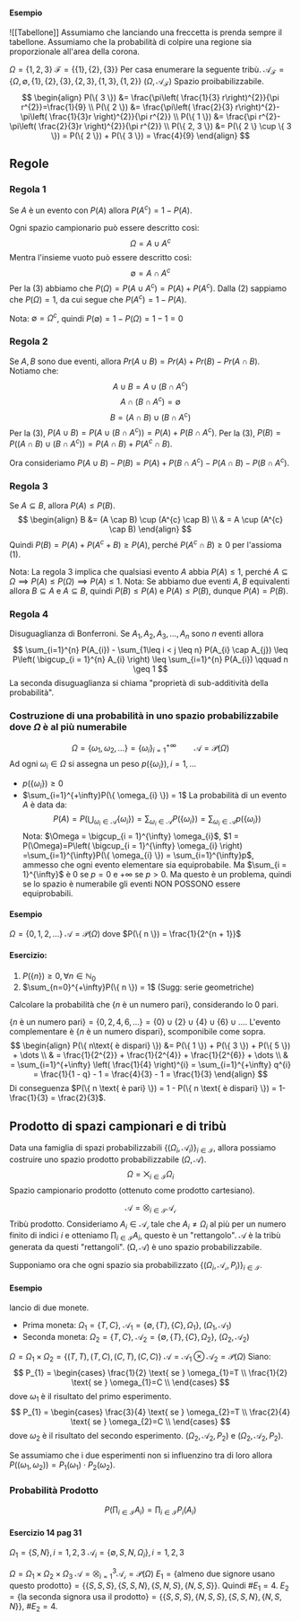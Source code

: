 #### Esempio
![[Tabellone]]
Assumiamo che lanciando una freccetta is prenda sempre il tabellone.
Assumiamo che la probabilità di colpire una regione sia proporzionale all'area della corona.

$\Omega = \{ 1,2,3 \}$
$\mathcal{F} = \{ \{ 1 \}, \{ 2 \}, \{ 3 \} \}$
Per casa enumerare la seguente tribù.
$\mathcal{A}_{\mathcal{F}} = \{ \Omega, \emptyset, \{ 1 \}, \{ 2 \}, \{ 3 \}, \{ 2, 3 \}, \{ 1,3 \}, \{ 1, 2 \} \}$
$(\Omega, \mathcal{A}_{\mathcal{F}})$ Spazio proibabilizzabile.
$$
\begin{align}
P(\{ 3 \}) &= \frac{\pi\left( \frac{1}{3} r\right)^{2}}{\pi r^{2}}=\frac{1}{9} \\
P(\{ 2 \}) &= \frac{\pi\left( \frac{2}{3} r\right)^{2}-\pi\left( \frac{1}{3}r \right)^{2}}{\pi r^{2}} \\
P(\{ 1 \}) &= \frac{\pi r^{2}-\pi\left( \frac{2}{3}r \right)^{2}}{\pi r^{2}} \\
P(\{ 2, 3 \}) &= P(\{ 2 \} \cup \{ 3 \}) = P(\{ 2 \}) + P(\{ 3 \}) = \frac{4}{9}
\end{align}
$$
## Regole
### Regola 1
Se $A$ è un evento con $P(A)$ allora $P(A^{c})=1-P(A)$.

Ogni spazio campionario può essere descritto così:
$$
\Omega = A \cup A^{c}
$$
Mentra l'insieme vuoto può essere descritto così:
$$
\emptyset = A \cap A^{c}
$$
Per la (3) abbiamo che $P(\Omega) = P(A \cup A^{c}) = P(A) + P(A^{c})$. Dalla (2) sappiamo che $P(\Omega) = 1$, da cui segue che $P(A^{c}) = 1- P(A)$.

Nota:
$\emptyset = \Omega^{c}$, quindi $P(\emptyset) = 1 -P(\Omega) = 1-1 = 0$
### Regola 2
Se $A, B$ sono due eventi, allora $Pr(A \cup B) = Pr(A) + Pr(B)-Pr(A \cap B)$.
Notiamo che:
$$
A \cup B = A \cup (B \cap A^{c})
$$
$$
A \cap (B \cap A^{c}) = \emptyset
$$
$$
B = (A \cap B) \cup (B \cap A^{c})
$$
Per la (3), $P(A \cup B) = P(A \cup (B \cap A^{c})) = P(A)+P(B \cap A^{c})$.
Per la (3), $P(B) = P((A \cap B) \cup (B \cap A^{c})) = P(A \cap B)+ P(A^{c} \cap B)$.

Ora consideriamo $P(A \cup B)-P(B) = P(A) + P(B \cap A^{c}) - P(A \cap B) - P(B \cap A^{c})$.
### Regola 3
Se $A \subseteq B$, allora $P(A) \leq P(B)$.
$$
\begin{align}
B &= (A \cap B) \cup (A^{c} \cap B) \\
 & = A \cup (A^{c} \cap B)
\end{align}
$$
Quindi $P(B) = P(A)+P(A^{c} + B) \geq P(A)$, perché $P(A^{c} \cap B) \geq 0$ per l'assioma (1).

Nota:
La regola 3 implica che qualsiasi evento $A$ abbia $P(A) \leq 1$, perché $A \subseteq \Omega \implies P(A) \leq P(\Omega) \implies P(A)\leq 1$.
Nota:
Se abbiamo due eventi $A, B$ equivalenti allora $B \subseteq A$ e $A \subseteq B$, quindi $P(B) \leq P(A)$ e $P(A) \leq P(B)$, dunque $P(A) = P(B)$.
### Regola 4
Disuguaglianza di Bonferroni.
Se $A_{1},A_{2},A_{3},\dots, A_{n}$ sono $n$ eventi allora
$$
\sum_{i=1}^{n} P(A_{i}) - \sum_{1\leq i < j \leq n} P(A_{i} \cap A_{j}) \leq P\left( \bigcup_{i = 1}^{n} A_{i} \right) \leq \sum_{i=1}^{n} P(A_{i}) \qquad n \geq 1
$$
La seconda disuguaglianza si chiama "proprietà di sub-additività della probabilità".

### Costruzione di una probabilità in uno spazio probabilizzabile dove $\Omega$ è al più numerabile
$$
\Omega = \{ \omega_{1}, \omega_{2}, \dots \} = \{ \omega_{i} \}_{i = 1}^{+\infty}  \qquad \mathcal{A} = \mathcal{P}(\Omega)
$$
Ad ogni $\omega_{i} \in \Omega$ si assegna un peso $p(\{ \omega_{i} \}), i = 1,\dots$
- $p(\{ \omega_{i} \}) \geq 0$
- $\sum_{i=1}^{+\infty}P(\{ \omega_{i} \}) = 1$
La probabilità di un evento $A$ è data da:
$$
P(A) = P \left( \bigcup_{\omega_{i} \in \mathcal{A}}\{ \omega_{i} \} \right) = \sum_{\omega_{i}\in \mathcal{A}} P(\{ \omega_{i} \}) = \sum_{\omega_{i} \in \mathcal{A}} p(\{ \omega_{i} \})
$$
Nota:
$\Omega = \bigcup_{i = 1}^{\infty} \omega_{i}$, $1 = P(\Omega)=P\left( \bigcup_{i = 1}^{\infty} \omega_{i} \right) =\sum_{i=1}^{\infty}P(\{ \omega_{i} \}) = \sum_{i=1}^{\infty}p$, ammesso che ogni evento elementare sia equiprobabile.
Ma $\sum_{i = 1}^{\infty}$ è $0$ se $p = 0$ e $+\infty$ se $p>0$. Ma questo è un problema, quindi se lo spazio è numerabile gli eventi NON POSSONO essere equiprobabili.

#### Esempio
$\Omega = \{ 0,1,2,\dots \}$
$\mathcal{A} = \mathcal{P}(\Omega)$
dove
$P(\{ n \}) = \frac{1}{2^{n + 1}}$

#### Esercizio:
1) $P(\{ n \}) \geq 0, \forall n \in \mathbb{N}_{0}$
2) $\sum_{n=0}^{+\infty}P(\{ n \}) = 1$ (Sugg: serie geometriche)

Calcolare la probabilità che $\{ n \text{ è un numero pari} \}$, considerando lo $0$ pari.

$\{ n \text{ è un numero pari} \} = \{ 0, 2, 4, 6, \dots \} =\{ 0 \} \cup \{ 2 \} \cup \{ 4 \} \cup \{ 6 \} \cup \dots$.
L'evento complementare è $\{ n \text{ è un numero dispari} \}$, scomponibile come sopra.
$$
\begin{align}
P(\{ n\text{ è dispari} \}) &= P(\{ 1 \}) + P(\{ 3 \}) + P(\{ 5 \}) + \dots \\
 & = \frac{1}{2^{2}} + \frac{1}{2^{4}} + \frac{1}{2^{6}} + \dots \\
 & = \sum_{i=1}^{+\infty} \left( \frac{1}{4} \right)^{i}  = \sum_{i=1}^{+\infty} q^{i} = \frac{1}{1 - q} -  1 = \frac{4}{3} - 1 = \frac{1}{3}
\end{align}
$$
Di conseguenza $P(\{ n \text{ è pari} \}) = 1 - P(\{ n \text{ è dispari} \}) = 1-\frac{1}{3} = \frac{2}{3}$.

## Prodotto di spazi campionari e di tribù
Data una famiglia di spazi probabilizzabili $\{ (\Omega_{i}, \mathcal{A}_{i}) \}_{i\in \mathcal{I}}$, allora possiamo costruire uno spazio prodotto probabilizzabile $(\Omega,\mathcal{A})$.
$$
\Omega = \bigtimes_{i \in \mathcal{I}} \Omega_{i} 
$$
Spazio campionario prodotto (ottenuto come prodotto cartesiano).

$$
\mathcal{A} = \bigotimes_{i\in \mathcal{I}} \mathcal{A_{i}} 
$$
Tribù prodotto.
Consideriamo $A_{i} \in \mathcal{A_{i}}$ tale che $A_{i} \neq \Omega_{i}$ al più per un numero finito di indici $i$ e otteniamo $\prod_{i \in \mathcal{I}} A_{i}$, questo è un "rettangolo".
$\mathcal{A}$ è la tribù generata da questi "rettangoli".
$\mathcal{(\Omega, \mathcal{A})}$ è uno spazio probabilizzabile.

Supponiamo ora che ogni spazio sia probabilizzato $\{(\Omega_{i}, \mathcal{A_{i}}, P_{i})\}_{i\in \mathcal{I}}$.
#### Esempio
lancio di due monete.
- Prima moneta: $\Omega_{1} = \{ T, C \}$, $\mathcal{A}_{1} = \{ \emptyset, \{ T \}, \{ C \}, \Omega_{1} \}$, $(\Omega_{1}, \mathcal{A}_{1})$
- Seconda moneta: $\Omega_{2} = \{ T, C \}$, $\mathcal{A}_{2} = \{ \emptyset, \{ T \}, \{ C \}, \Omega_{2} \}$, $(\Omega_{2}, \mathcal{A}_{2})$

$\Omega = \Omega_{1} \times \Omega_{2} = \{ (T, T), (T, C), (C, T), (C, C) \}$
$\mathcal{A} = \mathcal{A}_{1} \otimes \mathcal{A}_{2} = \mathcal{P}(\Omega)$
Siano:
$$
P_{1} = \begin{cases}
\frac{1}{2}  \text{ se } \omega_{1}=T \\
\frac{1}{2}  \text{ se } \omega_{1}=C \\
\end{cases}
$$
dove $\omega_{1}$ è il risultato del primo esperimento.
$$
P_{1} = \begin{cases}
\frac{3}{4}  \text{ se } \omega_{2}=T \\
\frac{2}{4}  \text{ se } \omega_{2}=C \\
\end{cases}
$$
dove $\omega_{2}$ è il risultato del secondo esperimento.
$(\Omega_{2}, \mathcal{A}_{2}, P_{2})$ e $(\Omega_{2}, \mathcal{A}_{2}, P_{2})$.

Se assumiamo che i due esperimenti non si influenzino tra di loro allora $P((\omega_{1}, \omega_{2})) = P_{1}(\omega_{1}) \cdot P_{2}(\omega_{2})$.
### Probabilità Prodotto
$$
P\left( \prod_{i\in \mathcal{I}} A_{i} \right) = \prod_{i\in \mathcal{I}} P_{i}(A_{i})
$$
#### Esercizio 14 pag 31
$\Omega_{1} = \{ S, N \}, i = 1,2,3$
$\mathcal{A}_{i}=\{ \emptyset, S, N, \Omega_{i} \}, i = 1,2,3$

$\Omega = \Omega_{1} \times \Omega_{2} \times \Omega_{3}$
$\mathcal{A} = \bigotimes_{i = 1}^{3} \mathcal{A_{i}} = \mathcal{P}(\Omega)$
$E_{1} = \{ \text{almeno due signore usano questo prodotto} \} = \{ \{ S, S, S \}, \{ S, S, N \}, \{ S, N, S \}, \{ N, S, S \} \}$. Quindi $\#E_{1} = 4$.
$E_{2} = \{ \text{la seconda signora usa il prodotto} \} = \{ \{ S, S, S \}, \{ N, S, S \}, \{ S, S, N \}, \{ N, S, N \} \}$, $\#E_{2} = 4$.